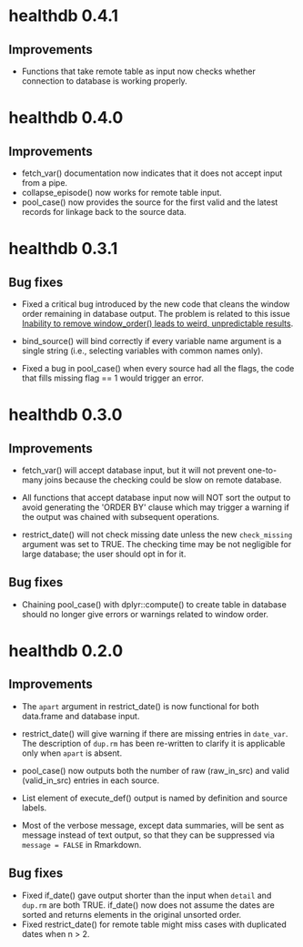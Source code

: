 # healthdb 0.4.1

## Improvements

-   Functions that take remote table as input now checks whether connection to database is working properly.

# healthdb 0.4.0

## Improvements

-   fetch_var() documentation now indicates that it does not accept input from a pipe.
-   collapse_episode() now works for remote table input.
-   pool_case() now provides the source for the first valid and the latest records for linkage back to the source data.

# healthdb 0.3.1

## Bug fixes

-   Fixed a critical bug introduced by the new code that cleans the window order remaining in database output. The problem is related to this issue [Inability to remove window_order() leads to weird, unpredictable results](https://github.com/tidyverse/dbplyr/issues/1248).

-   bind_source() will bind correctly if every variable name argument is a single string (i.e., selecting variables with common names only).

-   Fixed a bug in pool_case() when every source had all the flags, the code that fills missing flag == 1 would trigger an error.

# healthdb 0.3.0

## Improvements

-   fetch_var() will accept database input, but it will not prevent one-to-many joins because the checking could be slow on remote database.

-   All functions that accept database input now will NOT sort the output to avoid generating the 'ORDER BY' clause which may trigger a warning if the output was chained with subsequent operations.

-   restrict_date() will not check missing date unless the new `check_missing` argument was set to TRUE. The checking time may be not negligible for large database; the user should opt in for it.

## Bug fixes

-   Chaining pool_case() with dplyr::compute() to create table in database should no longer give errors or warnings related to window order.

# healthdb 0.2.0

## Improvements

-   The `apart` argument in restrict_date() is now functional for both data.frame and database input.

-   restrict_date() will give warning if there are missing entries in `date_var`. The description of `dup.rm` has been re-written to clarify it is applicable only when `apart` is absent.

-   pool_case() now outputs both the number of raw (raw_in_src) and valid (valid_in_src) entries in each source.

-   List element of execute_def() output is named by definition and source labels.

-   Most of the verbose message, except data summaries, will be sent as message instead of text output, so that they can be suppressed via `message = FALSE` in Rmarkdown.

## Bug fixes

-   Fixed if_date() gave output shorter than the input when `detail` and `dup.rm` are both TRUE. if_date() now does not assume the dates are sorted and returns elements in the original unsorted order.
-   Fixed restrict_date() for remote table might miss cases with duplicated dates when n \> 2.

